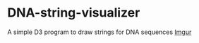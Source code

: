 # DNA-string-visualizer
A simple D3 program to draw strings for DNA sequences
[Imgur](http://i.imgur.com/qZsu70j.png)
